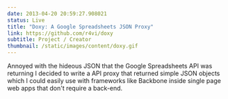 ```yaml
---
date: 2013-04-20 20:59:27.908021
status: Live
title: "Doxy: A Google Spreadsheets JSON Proxy"
link: https://github.com/r4vi/doxy
subtitle: Project / Creator
thumbnail: /static/images/content/doxy.gif
---
```


Annoyed with the hideous JSON that the Google Spreadsheets API was
returning I decided to write a API proxy that returned simple JSON
objects which I could easily use with frameworks like Backbone inside
single page web apps that don't require a back-end.
